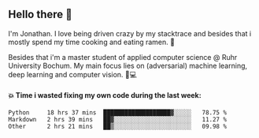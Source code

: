 ## Hello there 👋

I'm Jonathan. I love being driven crazy by my stacktrace and besides that i mostly spend my time cooking and eating ramen. 🍜

Besides that i'm a master student of applied computer science @ Ruhr University Bochum. 
My main focus lies on (adversarial) machine learning, deep learning and computer vision. 🔬💻

#### 💥 Time i wasted fixing my own code during the last week:

<!--START_SECTION:waka-->
```text
Python     18 hrs 37 mins  ███████████████████▓░░░░░   78.75 % 
Markdown   2 hrs 39 mins   ██▓░░░░░░░░░░░░░░░░░░░░░░   11.27 % 
Other      2 hrs 21 mins   ██▒░░░░░░░░░░░░░░░░░░░░░░   09.98 % 
```
<!--END_SECTION:waka-->
